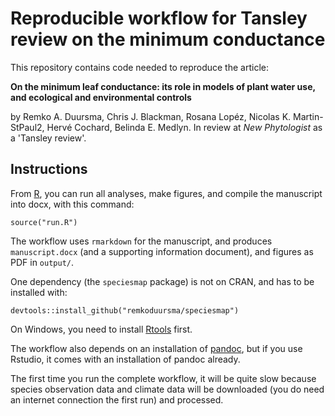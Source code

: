 # Reproducible workflow for Tansley review on the minimum conductance

This repository contains code needed to reproduce the article:

**On the minimum leaf conductance: its role in models of plant water use, and ecological and environmental controls**

by 
Remko A. Duursma, Chris J. Blackman, Rosana Lopéz, Nicolas K. Martin-StPaul2, Hervé Cochard, Belinda E. Medlyn. In review at *New Phytologist* as a 'Tansley review'.


## Instructions

From [R](https://www.r-project.org/), you can run all analyses, make figures, and compile the manuscript into docx, with this command:

```
source("run.R")
```

The workflow uses `rmarkdown` for the manuscript, and produces `manuscript.docx` (and a supporting information document), and figures as PDF in `output/`. 

One dependency (the `speciesmap` package) is not on CRAN, and has to be installed with: 

```
devtools::install_github("remkoduursma/speciesmap")
```

On Windows, you need to install [Rtools](https://cran.r-project.org/bin/windows/Rtools/) first.

The workflow also depends on an installation of [pandoc](https://pandoc.org/), but if you use Rstudio, it comes with an installation of pandoc already.

The first time you run the complete workflow, it will be quite slow because species observation data and climate data will be downloaded (you do need an internet connection the first run) and processed.

